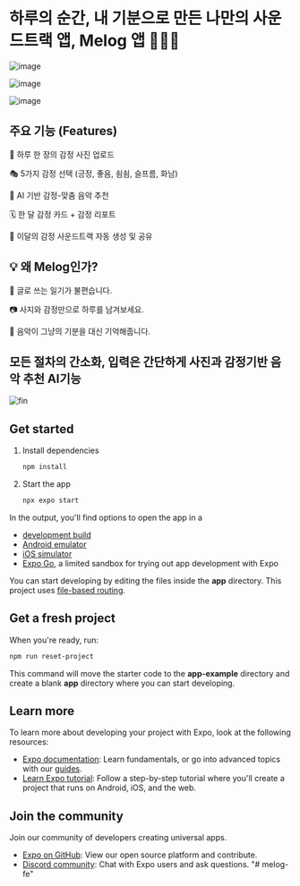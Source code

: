 # 하루의 순간, 내 기분으로 만든 나만의 사운드트랙 앱, Melog 앱 📸🎨🎵

![image](https://github.com/user-attachments/assets/16842a7c-9868-425e-83cf-4a3936e4b7e8)

![image](https://github.com/user-attachments/assets/b1fc967b-9c3b-4a9b-97d4-abce0dafbd29)

![image](https://github.com/user-attachments/assets/a0de7c46-6018-4fd8-b633-91a9bceae554)

## 주요 기능 (Features)
📸 하루 한 장의 감정 사진 업로드

🎭 5가지 감정 선택 (긍정, 좋음, 쇰쇰, 슬프름, 화남)

🎵 AI 기반 감정-맞춤 음악 추천

🗓️ 한 달 감정 카드 + 감정 리포트

🎼 이달의 감정 사운드트랙 자동 생성 및 공유

## 💡 왜 Melog인가?

📖 글로 쓰는 일기가 불편습니다.

📷 사지와 감정만으로 하루를 남겨보세요.

🎵 음악이 그냥의 기분을 대신 기억해줍니다.

## 모든 절차의 간소화, 입력은 간단하게 사진과 감정기반 음악 추천 AI기능
![fin](https://github.com/user-attachments/assets/adc90909-6224-4168-93e6-d3f8f8ac6657)

## 
## Get started

1. Install dependencies

   ```bash
   npm install
   ```

2. Start the app

   ```bash
   npx expo start
   ```

In the output, you'll find options to open the app in a

- [development build](https://docs.expo.dev/develop/development-builds/introduction/)
- [Android emulator](https://docs.expo.dev/workflow/android-studio-emulator/)
- [iOS simulator](https://docs.expo.dev/workflow/ios-simulator/)
- [Expo Go](https://expo.dev/go), a limited sandbox for trying out app development with Expo

You can start developing by editing the files inside the **app** directory. This project uses [file-based routing](https://docs.expo.dev/router/introduction).

## Get a fresh project

When you're ready, run:

```bash
npm run reset-project
```

This command will move the starter code to the **app-example** directory and create a blank **app** directory where you can start developing.

## Learn more

To learn more about developing your project with Expo, look at the following resources:

- [Expo documentation](https://docs.expo.dev/): Learn fundamentals, or go into advanced topics with our [guides](https://docs.expo.dev/guides).
- [Learn Expo tutorial](https://docs.expo.dev/tutorial/introduction/): Follow a step-by-step tutorial where you'll create a project that runs on Android, iOS, and the web.

## Join the community

Join our community of developers creating universal apps.

- [Expo on GitHub](https://github.com/expo/expo): View our open source platform and contribute.
- [Discord community](https://chat.expo.dev): Chat with Expo users and ask questions.
"# melog-fe" 
